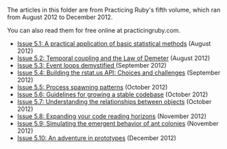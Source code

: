 The articles in this folder are from Practicing Ruby's fifth volume, which ran from
August 2012 to December 2012.

You can also read them for free online at practicingruby.com.

* [Issue 5.1: A practical application of basic statistical methods](https://practicingruby.com/articles/intro-to-basic-statistical-methods) (August 2012)
* [Issue 5.2: Temporal coupling and the Law of Demeter](https://practicingruby.com/articles/temporal-coupling-and-the-law-of-demeter) (August 2012)
* [Issue 5.3: Event loops demystified ](https://practicingruby.com/articles/event-loops-demystified) (September 2012)
* [Issue 5.4: Building the rstat.us API: Choices and challenges](https://practicingruby.com/articles/building-the-rstatus-api) (September 2012)
* [Issue 5.5: Process spawning patterns](https://practicingruby.com/articles/process-spawning-patterns) (October 2012)
* [Issue 5.6: Guidelines for growing a stable codebase](https://practicingruby.com/articles/growing-a-stable-codebase) (October 2012)
* [Issue 5.7: Understanding the relationships between objects](https://practicingruby.com/articles/relationships-between-objects) (October 2012)
* [Issue 5.8: Expanding your code reading horizons](https://practicingruby.com/articles/expanding-your-code-reading-horizons) (November 2012)
* [Issue 5.9: Simulating the emergent behavior of ant colonies](https://practicingruby.com/articles/ant-colony-simulation) (November 2012)
* [Issue 5.10: An adventure in prototypes](https://practicingruby.com/articles/adventure-in-prototypes) (December 2012)
